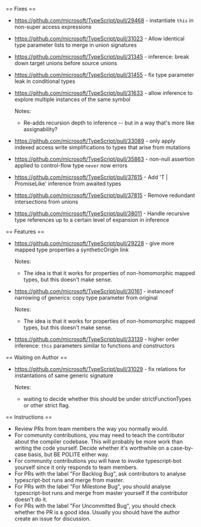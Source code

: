 == Fixes ==

* https://github.com/microsoft/TypeScript/pull/29468 - instantiate `this` in non-super access expressions
* https://github.com/microsoft/TypeScript/pull/31023 - Allow identical type parameter lists to merge in union signatures
* https://github.com/microsoft/TypeScript/pull/31345 - inference: break down target unions before source unions
* https://github.com/microsoft/TypeScript/pull/31455 - fix type parameter leak in conditional types
* https://github.com/microsoft/TypeScript/pull/31633 - allow inference to explore multiple instances of the same symbol

  Notes:
  - Re-adds recursion depth to inference -- but in a way that's more like assignability?
* https://github.com/microsoft/TypeScript/pull/33089 - only apply indexed access write simplifications to types that arise from mutations
* https://github.com/microsoft/TypeScript/pull/35863 - non-null assertion applied to control-flow type `never` now errors
* https://github.com/microsoft/TypeScript/pull/37615 - Add 'T | PromiseLike<T>' inference from awaited types
* https://github.com/microsoft/TypeScript/pull/37815 - Remove redundant intersections from unions
* https://github.com/microsoft/TypeScript/pull/38011 - Handle recursive type references up to a certain level of expansion in inference

== Features ==

* https://github.com/microsoft/TypeScript/pull/29228 - give more mapped type properties a syntheticOrigin link

  Notes:
  - The idea is that it works for properties of non-homomorphic mapped types, but this doesn't make sense.
* https://github.com/microsoft/TypeScript/pull/30161 - instanceof narrowing of generics: copy type parameter from original

  Notes:
  - The idea is that it works for properties of non-homomorphic mapped types, but this doesn't make sense.
* https://github.com/microsoft/TypeScript/pull/33139 - higher order inference: `this` parameters similar to functions and constructors

== Waiting on Author ==

* https://github.com/microsoft/TypeScript/pull/31029 - fix relations for instantations of same generic signature

  Notes:
  - waiting to decide whether this should be under strictFunctionTypes or other strict flag.

== Instructions ==

* Review PRs from team members the way you normally would.
* For community contributions, you may need to teach the contributor about the compiler codebase. This will probably be more work than writing the code yourself. Decide whether it's worthwhile on a case-by-case basis, but BE POLITE either way.
* For community contributions you will have to invoke typescript-bot yourself since it only responds to team members.
* For PRs with the label "For Backlog Bug", ask contributors to analyse typescript-bot runs and merge from master.
* For PRs with the label "For Milestone Bug", you should analyse typescript-bot runs and merge from master yourself if the contributor doesn't do it.
* For PRs with the label "For Uncommitted Bug", you should check whether the PR is a good idea. Usually you should have the author create an issue for discussion.
